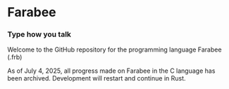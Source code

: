 # Farabee
### Type how you talk

Welcome to the GitHub repository for the programming language Farabee (.frb)

As of July 4, 2025, all progress made on Farabee in the C language has been archived. Development will restart and continue in Rust.